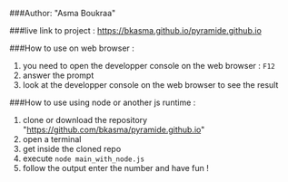 ###Author: "Asma Boukraa"


###live link to project : https://bkasma.github.io/pyramide.github.io

###How to use on web browser :
1. you need to open the developper console on the web browser : ```F12```
2. answer the prompt 
3. look at the developper console on the web browser to see the result

###How to use using node or another js runtime :
1. clone or download the repository "https://github.com/bkasma/pyramide.github.io"
2. open a terminal
3. get inside the cloned repo
4. execute ```node main_with_node.js```
5. follow the output enter the number and have fun !

